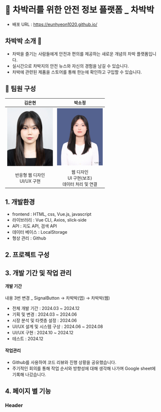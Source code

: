 # 🚗 차박러를 위한 안전 정보 플랫폼 _ 차박박 
- 배포 URL : https://eunhyeon1020.github.io/

## 차박박 소개 💨
- 차박을 즐기는 사람들에게 안전과 편의를 제공하는 새로운 개념의 차박 플랫폼입니다. 
- 실시간으로 차박지의 안전 뉴스와 자신의 경험을 남길 수 있습니다. 
- 차박에 관련된 제품을 스토어를 통해 한눈에 확인하고 구입할 수 있습니다. 

## 🙂 팀원 구성
 **김은현** | **박소정** 
:-----:|:------:
![김은현](../frontend/src/assets/images/150px_keh.jpg) | ![박소정](/./frontend/src/assets/images/150px_psj.jpg) 
반응형 웹 디자인 <br> UI/UX 구현 | 웹 디자인 <br> UI 구현(보조) <br> 데이터 처리 및 연결 

## 1. 개발환경 
- frontend : HTML, css, Vue.js, javascript   
- 라이브러리 : Vue CLI, Axios, slick-side   
- API : 지도 API, 검색 API   
- 데이터 베이스 : LocalStorage   
- 형상 관리 : Github   

## 2. 프로젝트 구성 

## 3. 개발 기간 및 작업 관리 
#### 개발 기간 
내용 3번 변경 _ SignalButton → 차박박(앱) → 차박박(웹)
- 전체 개발 기간 : 2024.03 ~ 2024.12 
- 기획 및 변경 : 2024.03 ~ 2024.06
- 시장 분석 및 타켓층 설정 : 2024.06
- UI/UX 설계 및 시스템 구상 : 2024.06 ~ 2024.08
- UI/UX 구현 : 2024.10 ~ 2024.12 
- 테스트 :  2024.12

#### 작업관리 
- Github를 사용하여 코드 리뷰와 진행 상황을 공유했습니다.
- 주기적인 회의를 통해 작업 순서와 방향성에 대해 생각해 나가며 Google sheet에 기록해 나갔습니다. 

## 4. 페이지 별 기능 
### Header 

### 





 